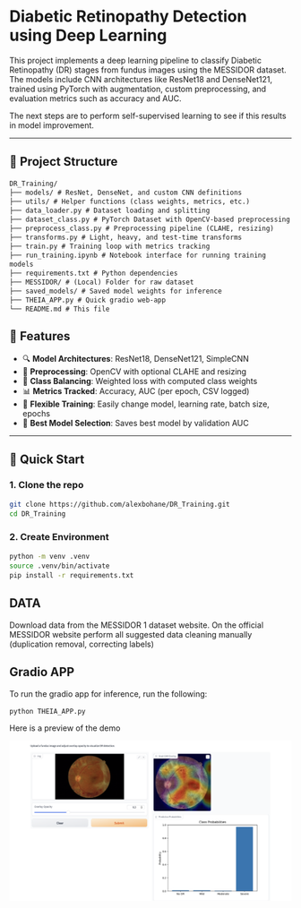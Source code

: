 # Diabetic Retinopathy Detection using Deep Learning

This project implements a deep learning pipeline to classify Diabetic Retinopathy (DR) stages from fundus images using the MESSIDOR dataset. The models include CNN architectures like ResNet18 and DenseNet121, trained using PyTorch with augmentation, custom preprocessing, and evaluation metrics such as accuracy and AUC. 

The next steps are to perform self-supervised learning to see if this results in model improvement. 

---

## 📁 Project Structure

```
DR_Training/ 
├── models/ # ResNet, DenseNet, and custom CNN definitions
├── utils/ # Helper functions (class weights, metrics, etc.)
├── data_loader.py # Dataset loading and splitting
├── dataset_class.py # PyTorch Dataset with OpenCV-based preprocessing
├── preprocess_class.py # Preprocessing pipeline (CLAHE, resizing)
├── transforms.py # Light, heavy, and test-time transforms
├── train.py # Training loop with metrics tracking
├── run_training.ipynb # Notebook interface for running training models
├── requirements.txt # Python dependencies
├── MESSIDOR/ # (Local) Folder for raw dataset
├── saved_models/ # Saved model weights for inference
├── THEIA_APP.py # Quick gradio web-app
└── README.md # This file
```

## 🧪 Features

- 🔍 **Model Architectures**: ResNet18, DenseNet121, SimpleCNN
- 🧼 **Preprocessing**: OpenCV with optional CLAHE and resizing
- 🎯 **Class Balancing**: Weighted loss with computed class weights
- 📊 **Metrics Tracked**: Accuracy, AUC (per epoch, CSV logged)
- 🔁 **Flexible Training**: Easily change model, learning rate, batch size, epochs
- 🧠 **Best Model Selection**: Saves best model by validation AUC

---

## 🚀 Quick Start

### 1. Clone the repo

```bash
git clone https://github.com/alexbohane/DR_Training.git
cd DR_Training
```

### 2. Create Environment
```bash
python -m venv .venv
source .venv/bin/activate
pip install -r requirements.txt
```

## DATA

Download data from the MESSIDOR 1 dataset website. On the official MESSIDOR website perform all suggested data cleaning manually (duplication removal, correcting labels)

## Gradio APP

To run the gradio app for inference, run the following:

```bash
python THEIA_APP.py
```

Here is a preview of the demo

 ![App preview](DEMO.png)
